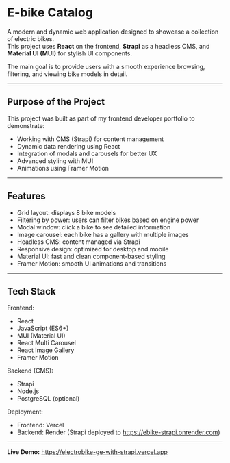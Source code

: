  # E-bike Catalog

A modern and dynamic web application designed to showcase a collection of electric bikes.  
This project uses **React** on the frontend, **Strapi** as a headless CMS, and **Material UI (MUI)** for stylish UI components.  

The main goal is to provide users with a smooth experience browsing, filtering, and viewing bike models in detail.

---

## Purpose of the Project

This project was built as part of my frontend developer portfolio to demonstrate:
- Working with CMS (Strapi) for content management
- Dynamic data rendering using React
- Integration of modals and carousels for better UX
- Advanced styling with MUI
- Animations using Framer Motion

---

## Features

- Grid layout: displays 8 bike models
- Filtering by power: users can filter bikes based on engine power
- Modal window: click a bike to see detailed information
- Image carousel: each bike has a gallery with multiple images
- Headless CMS: content managed via Strapi
- Responsive design: optimized for desktop and mobile
- Material UI: fast and clean component-based styling
- Framer Motion: smooth UI animations and transitions

---

## Tech Stack

Frontend:
- React
- JavaScript (ES6+)
- MUI (Material UI)
- React Multi Carousel
- React Image Gallery
- Framer Motion

Backend (CMS):
- Strapi
- Node.js
- PostgreSQL (optional)

Deployment:
- Frontend: Vercel  
- Backend: Render (Strapi deployed to https://ebike-strapi.onrender.com)

---
**Live Demo:**
https://electrobike-ge-with-strapi.vercel.app
